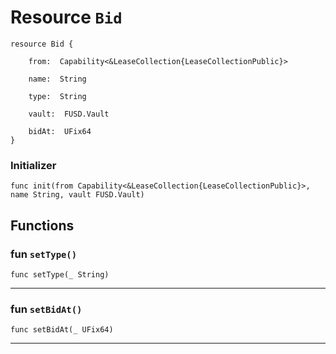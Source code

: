 # Resource `Bid`

```cadence
resource Bid {

    from:  Capability<&LeaseCollection{LeaseCollectionPublic}>

    name:  String

    type:  String

    vault:  FUSD.Vault

    bidAt:  UFix64
}
```


### Initializer

```cadence
func init(from Capability<&LeaseCollection{LeaseCollectionPublic}>, name String, vault FUSD.Vault)
```


## Functions

### fun `setType()`

```cadence
func setType(_ String)
```

---

### fun `setBidAt()`

```cadence
func setBidAt(_ UFix64)
```

---
